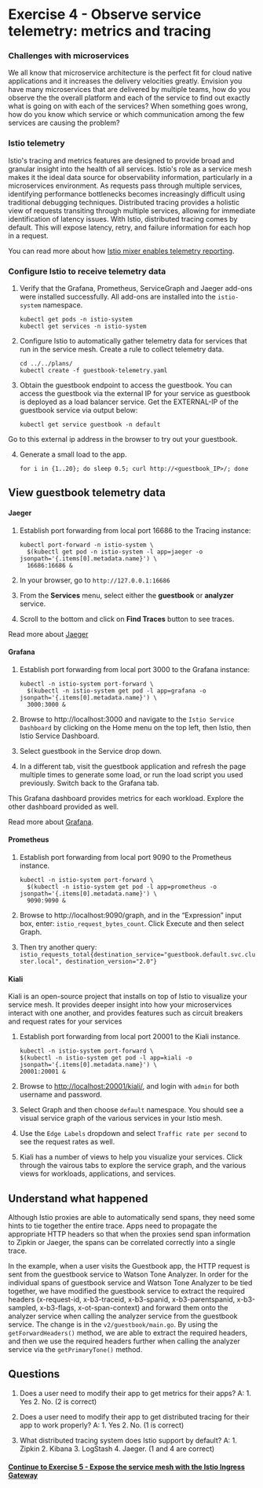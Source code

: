 # Exercise 4 - Observe service telemetry: metrics and tracing

### Challenges with microservices

We all know that microservice architecture is the perfect fit for cloud native applications and it increases the delivery velocities greatly. Envision you have many microservices that are delivered by multiple teams, how do you observe the the overall platform and each of the service to find out exactly what is going on with each of the services?  When something goes wrong, how do you know which service or which communication among the few services are causing the problem?

### Istio telemetry

Istio's tracing and metrics features are designed to provide broad and granular insight into the health of all services. Istio's role as a service mesh makes it the ideal data source for observability information, particularly in a microservices environment. As requests pass through multiple services, identifying performance bottlenecks becomes increasingly difficult using traditional debugging techniques. Distributed tracing provides a holistic view of requests transiting through multiple services, allowing for immediate identification of latency issues. With Istio, distributed tracing comes by default. This will expose latency, retry, and failure information for each hop in a request.

You can read more about how [Istio mixer enables telemetry reporting](https://istio.io/docs/concepts/policy-and-control/mixer.html).

### Configure Istio to receive telemetry data

1. Verify that the Grafana, Prometheus, ServiceGraph and Jaeger add-ons were installed successfully. All add-ons are installed into the `istio-system` namespace.

    ```shell
    kubectl get pods -n istio-system
    kubectl get services -n istio-system
    ```

2. Configure Istio to automatically gather telemetry data for services that run in the service mesh. Create a rule to collect telemetry data.
    ```shell
    cd ../../plans/
    kubectl create -f guestbook-telemetry.yaml
    ```

1. Obtain the guestbook endpoint to access the guestbook. You can access the guestbook via the external IP for your service as guestbook is deployed as a load balancer service. Get the EXTERNAL-IP of the guestbook service via output below:

    ```shell
    kubectl get service guestbook -n default
    ```

Go to this external ip address in the browser to try out your guestbook.

4. Generate a small load to the app.

    ```shell
    for i in {1..20}; do sleep 0.5; curl http://<guestbook_IP>/; done
    ```

## View guestbook telemetry data

#### Jaeger

1. Establish port forwarding from local port 16686 to the Tracing instance:

    ```shell
    kubectl port-forward -n istio-system \
      $(kubectl get pod -n istio-system -l app=jaeger -o jsonpath='{.items[0].metadata.name}') \
      16686:16686 &
    ```
2. In your browser, go to `http://127.0.0.1:16686`
3. From the **Services** menu, select either the **guestbook** or **analyzer** service.
4. Scroll to the bottom and click on **Find Traces** button to see traces.

Read more about [Jaeger](https://www.jaegertracing.io/docs/)

#### Grafana

1. Establish port forwarding from local port 3000 to the Grafana instance:

    ```shell
    kubectl -n istio-system port-forward \
      $(kubectl -n istio-system get pod -l app=grafana -o jsonpath='{.items[0].metadata.name}') \
      3000:3000 &
    ```

2. Browse to http://localhost:3000 and navigate to the `Istio Service Dashboard` by clicking on the Home menu on the top left, then Istio, then Istio Service Dashboard.

3. Select guestbook in the Service drop down.

4. In a different tab, visit the guestbook application and refresh the page multiple times to generate some load, or run the load script you used previously. Switch back to the Grafana tab.

This Grafana dashboard provides metrics for each workload. Explore the other dashboard provided as well. 

Read more about [Grafana](http://docs.grafana.org/).

#### Prometheus

1. Establish port forwarding from local port 9090 to the Prometheus instance.

    ```shell
    kubectl -n istio-system port-forward \
      $(kubectl -n istio-system get pod -l app=prometheus -o jsonpath='{.items[0].metadata.name}') \
      9090:9090 &
    ```
2. Browse to http://localhost:9090/graph, and in the “Expression” input box, enter: `istio_request_bytes_count`. Click Execute and then select Graph.

3. Then try another query: `istio_requests_total{destination_service="guestbook.default.svc.cluster.local", destination_version="2.0"}`

#### Kiali

Kiali is an open-source project that installs on top of Istio to visualize your service mesh. It provides deeper insight into how your microservices interact with one another, and provides features such as circuit breakers and request rates for your services

1. Establish port forwarding from local port 20001 to the Kiali instance.

    ```shell
    kubectl -n istio-system port-forward \
    $(kubectl -n istio-system get pod -l app=kiali -o jsonpath='{.items[0].metadata.name}') \
    20001:20001 &
    ```

2. Browse to [http://localhost:20001/kiali/](http://localhost:20001/kiali/), and login with `admin` for both username and password.
3. Select Graph and then choose `default` namespace. You should see a visual service graph of the various services in your Istio mesh.
4. Use the `Edge Labels` dropdown and select `Traffic rate per second` to see the request rates as well.
5. Kiali has a number of views to help you visualize your services. Click through the vairous tabs to explore the service graph, and the various views for workloads, applications, and services.

## Understand what happened

Although Istio proxies are able to automatically send spans, they need some hints to tie together the entire trace. Apps need to propagate the appropriate HTTP headers so that when the proxies send span information to Zipkin or Jaeger, the spans can be correlated correctly into a single trace.

In the example, when a user visits the Guestbook app, the HTTP request is sent from the guestbook service to Watson Tone Analyzer. In order for the individual spans of guestbook service and Watson Tone Analyzer to be tied together, we have modified the guestbook service to extract the required headers (x-request-id, x-b3-traceid, x-b3-spanid, x-b3-parentspanid, x-b3-sampled, x-b3-flags, x-ot-span-context) and forward them onto the analyzer service when calling the analyzer service from the guestbook service. The change is in the `v2/guestbook/main.go`. By using the `getForwardHeaders()` method, we are able to extract the required headers, and then we use the required headers further when calling the analyzer service via the `getPrimaryTone()` method.


## Questions

1. Does a user need to modify their app to get metrics for their apps?   A: 1. Yes 2. No. (2 is correct)

2. Does a user need to modify their app to get distributed tracing for their app to work properly? A: 1. Yes 2. No. (1 is correct)

3. What distributed tracing system does Istio support by default?  A: 1. Zipkin 2. Kibana 3. LogStash 4. Jaeger. (1 and 4 are correct)

#### [Continue to Exercise 5 - Expose the service mesh with the Istio Ingress Gateway](../exercise-5/README.md)
